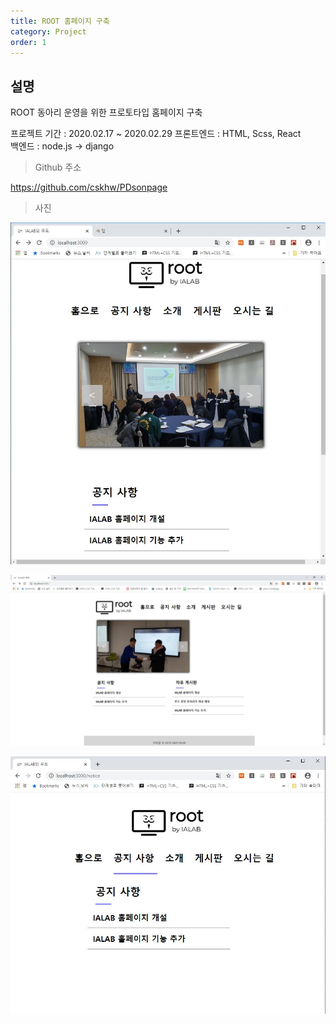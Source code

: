 ```yaml
---
title: ROOT 홈페이지 구축
category: Project
order: 1
---
```


## 설명

ROOT 동아리 운영을 위한 프로토타입 홈페이지 구축

프로젝트 기간 : 2020.02.17 ~ 2020.02.29
프론트엔드 : HTML, Scss, React<br>
백엔드 : node.js -> django<br>


> Github 주소

<a href="https://github.com/cskhw/PDsonpage">https://github.com/cskhw/PDsonpage<a>
<br>

>사진

<img src="../../images/project/pdson/캡처.jpg" alt="pdson1"><br>

<img src="../../images/project/pdson/캡처1.jpg" alt="pdson2"><br>

<img src="../../images/project/pdson/캡처3.jpg" alt="pdson3"><br>
